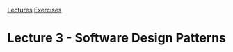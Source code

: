 [Lectures](../../README.md#school-lectures)
[Exercises](./exercise/README.md)

# Lecture 3 - Software Design Patterns
